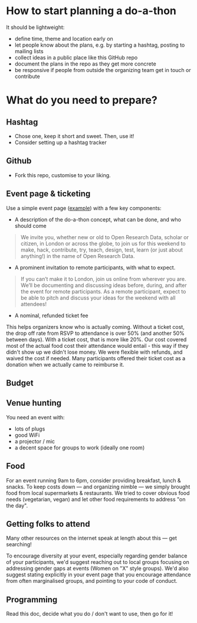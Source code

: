 # How to start planning a do-a-thon 

It should be lightweight:
- define time, theme and location early on
- let people know about the plans, e.g. by starting a hashtag, posting to mailing lists
- collect ideas in a public place like this GitHub repo
- document the plans in the repo as they get more concrete
- be responsive if people from outside the organizing team get in touch or contribute

# What do you need to prepare?

## Hashtag

* Chose one, keep it short and sweet. Then, use it!
* Consider setting up a hashtag tracker

## Github

* Fork this repo, customise to your liking.

## Event page & ticketing

Use a simple event page ([example](https://www.eventbrite.com/e/open-research-data-do-a-thon-in-london-virtual-tickets-31417371203#)) with a few key components:  

* A description of the do-a-thon concept, what can be done, and who should come

> We invite you, whether new or old to Open Research Data, scholar or citizen, in London or across the globe, to join us for this weekend to make, hack, contribute, try, teach, design, test, learn (or just about anything!) in the name of Open Research Data.

* A prominent invitation to remote participants, with what to expect.

> If you can’t make it to London, join us online from wherever you are. We’ll be documenting and discussing ideas before, during, and after the event for remote participants. As a remote participant, expect to be able to pitch and discuss your ideas for the weekend with all attendees!

* A nominal, refunded ticket fee

This helps organizers know who is actually coming. Without a ticket cost, the drop off rate from RSVP to attendance is over 50% (and another 50% between days). With a ticket cost, that is more like 20%. Our cost covered most of the actual food cost their attendance would entail - this way if they didn't show up we didn't lose money. We were flexible with refunds, and waived the cost if needed. Many participants offered their ticket cost as a donation when we actually came to reimburse it.

## Budget

## Venue hunting

You need an event with:
* lots of plugs
* good WiFi
* a projector / mic
* a decent space for groups to work (ideally one room)

## Food

For an event running 9am to 6pm, consider providing breakfast, lunch & snacks. To keep costs down &mdash; and organizing nimble &mdash; we simply brought food from local supermarkets & restaurants. We tried to cover obvious food needs (vegetarian, vegan) and let other food requirements to address "on the day".

## Getting folks to attend

Many other resources on the internet speak at length about this &mdash; get searching!

To encourage diversity at your event, especially regarding gender balance of your participants, we'd suggest reaching out to local groups focusing on addressing gender gaps at events (Women on "X" style groups). We'd also suggest stating explicitly in your event page that you encourage attendance from often marginalised groups, and pointing to your code of conduct.

## Programming

Read this doc, decide what you do / don't want to use, then go for it!

